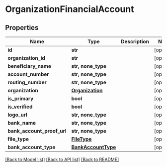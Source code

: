 # OrganizationFinancialAccount


## Properties
Name | Type | Description | Notes
------------ | ------------- | ------------- | -------------
**id** | **str** |  | [optional] 
**organization_id** | **str** |  | [optional] 
**beneficiary_name** | **str, none_type** |  | [optional] 
**account_number** | **str, none_type** |  | [optional] 
**routing_number** | **str, none_type** |  | [optional] 
**organization** | [**Organization**](Organization.md) |  | [optional] 
**is_primary** | **bool** |  | [optional] 
**is_verified** | **bool** |  | [optional] 
**logo_url** | **str, none_type** |  | [optional] 
**bank_name** | **str, none_type** |  | [optional] 
**bank_account_proof_url** | **str, none_type** |  | [optional] 
**file_type** | [**FileType**](FileType.md) |  | [optional] 
**bank_account_type** | [**BankAccountType**](BankAccountType.md) |  | [optional] 

[[Back to Model list]](../README.md#documentation-for-models) [[Back to API list]](../README.md#documentation-for-api-endpoints) [[Back to README]](../README.md)


